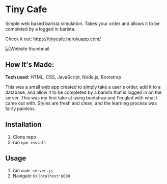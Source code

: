 # Tiny Cafe

Simple web based barista simulation. Takes your order and allows it to be completed by a logged in barista.

Check it out: https://tinycafe.herokuapp.com/

![Website thumbnail](https://raw.githubusercontent.com/wadedesir/barista/main/thumbnail.PNG)

## How It's Made:

**Tech used:** HTML, CSS, JavaScript, Node.js, Bootstrap

This was a small web app created to simply take a user's order,  add it to a database, and allow it to be completed by a barista that is logged in on the server. This was my first take at using bootstrap and I'm glad with what I came out with. Styles are fresh and clean, and the learning process was fairly painless.

## Installation

1. Clone repo
2. run `npm install`

## Usage

1. run `node server.js`
2. Navigate to `localhost:8080`
